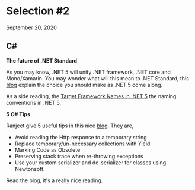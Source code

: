 # Selection #2
September 20, 2020

## C#

__The future of .NET Standard__

As you may know, .NET 5 will unify .NET framework, .NET core and Mono/Xamarin. You may wonder what will this mean to .NET Standard, this [blog](https://devblogs.microsoft.com/dotnet/the-future-of-net-standard/?WT.mc_id=dotnet-reddit-bramin) explain the choice you should make as .NET 5 come along.

As a side reading, the [Target Framework Names in .NET 5](https://github.com/dotnet/designs/blob/main/accepted/2020/net5/net5.md) the naming conventions in .NET 5.

__5 C# Tips__

Ranjeet give 5 useful tips in this nice [blog](https://ranjeet.dev/csharp-tips-that-you-may-not-know/). They are,

- Avoid reading the Http response to a temporary string
- Replace temporary/un-necessary collections with Yield
- Marking Code as Obsolete
- Preserving stack trace when re-throwing exceptions
- Use your custom serializer and de-serializer for classes using Newtonsoft.

Read the blog, it's a really nice reading.